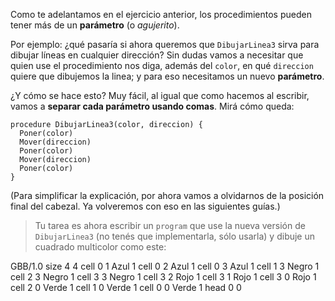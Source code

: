 Como te adelantamos en el ejercicio anterior, los procedimientos pueden tener más de un **parámetro** (o _agujerito_). 

Por ejemplo: ¿qué pasaría si ahora queremos que `DibujarLinea3` sirva para dibujar líneas en cualquier dirección? Sin dudas vamos a necesitar que quien use el procedimiento nos diga, además del `color`, en qué `direccion` quiere que dibujemos la linea; y para eso necesitamos un nuevo **parámetro**.

¿Y cómo se hace esto? Muy fácil, al igual que como hacemos al escribir, vamos a **separar cada parámetro usando comas**. Mirá cómo queda:

```gobstones
procedure DibujarLinea3(color, direccion) {
  Poner(color)
  Mover(direccion)
  Poner(color)
  Mover(direccion)
  Poner(color)
}
```

(Para simplificar la explicación, por ahora vamos a olvidarnos de la posición final del cabezal. Ya volveremos con eso en las siguientes guías.)

> Tu tarea es ahora escribir un `program` que use la nueva versión de `DibujarLinea3` (no tenés que implementarla, sólo usarla) y dibuje un cuadrado multicolor como este:

<gs-board>
  GBB/1.0
    size 4 4
    cell 0 1 Azul 1
    cell 0 2 Azul 1
    cell 0 3 Azul 1
    cell 1 3 Negro 1
    cell 2 3 Negro 1
    cell 3 3 Negro 1
    cell 3 2 Rojo 1
    cell 3 1 Rojo 1
    cell 3 0 Rojo 1
    cell 2 0 Verde 1
    cell 1 0 Verde 1
    cell 0 0 Verde 1
    head 0 0
</gs-board>